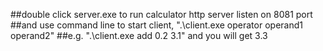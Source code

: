 ##double click server.exe to run calculator http server listen on 8081 port
##and use command line to start client, ".\client.exe operator operand1 operand2"
##e.g. ".\client.exe add 0.2 3.1" and you will get 3.3